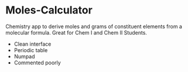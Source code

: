 Moles-Calculator
================

Chemistry app to derive moles and grams of constituent elements from a molecular formula. Great for Chem I and Chem II Students.
* Clean interface
* Periodic table
* Numpad
* Commented poorly
